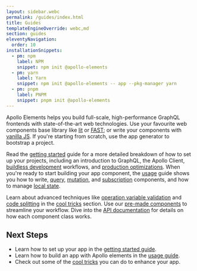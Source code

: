 ```yaml
---
layout: sidebar.webc
permalink: /guides/index.html
title: Guides
templateEngineOverride: webc,md
section: guides
eleventyNavigation:
  order: 10
installationSnippets:
  - pm: npm
    label: NPM
    snippet: npm init @apollo-elements
  - pm: yarn
    label: Yarn
    snippet: npm init @apollo-elements -- app --pkg-manager yarn
  - pm: pnpm
    label: PNPM
    snippet: pnpm init @apollo-elements
---
```


<style>
  svg[name="moon-landing"] {
    display: block;
    opacity: 0.75;
    width: 60%;
    margin: 0 auto;
  }
</style>

Apollo Elements helps you build full-scale, high-performance GraphQL frontends 
with state-of-the-art web technologies. Use your favourite web components base 
library like [lit](../api/libraries/lit-apollo/) or 
[FAST](../api/libraries/fast/); or write your components with [vanilla 
JS](../api/libraries/mixins/). If you're starting from scratch, use the app 
generator to bootstrap a project.

<code-tabs collection="package-managers" default-tab="npm" align="end">
  <code-tab webc:for="s of installationSnippets"
      :data-id="`${s.pm}`"
      :data-label="`${s.label}`"
      :data-icon-href="`/assets/icons/${s.pm}.svg`"><template webc:type="11ty"
              11ty:type="njk"
              :@snippet="s.snippet">{% highlight 'bash' %}{{ snippet }}{% endhighlight %}</template>
  </code-tab>
</code-tabs>

Read the [getting started](./getting-started/) guide for a more detailed 
breakdown of how to set up your projects, including an introduction to GraphQL, 
the Apollo Client, [buildless 
development](./getting-started/buildless-development/) workflows, and 
[production optimizations](./getting-started/building-for-production/). When 
you're ready to start building your app component, the [usage](./usage/) guide 
shows you how to write, [query](./usage/queries/), 
[mutation](./usage/mutations/), and [subscription](./usage/subscriptions/) 
components, and how to manage [local state](./usage/local-state/).

Learn about advanced techniques like [operation variable 
validation](./cool-tricks/validating-variables/) and [code 
splitting](./cool-tricks/code-splitting/) in the [cool tricks](./cool-tricks/) 
section. Use our [pre-made components](../api/components/) to streamline your 
workflow. Dive into the [API documentation](../api/) for details on how each 
component class works.

<sprite-icon name="moon-landing"></sprite-icon>

## Next Steps

- Learn how to set up your app in the [getting started guide](./getting-started/).
- Learn how to build an app with Apollo elements in the [usage guide](./usage/).
- Check out some of the [cool tricks](./cool-tricks/) you can do to enhance your app.
